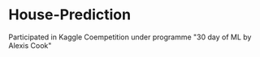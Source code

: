 # House-Prediction
Participated in Kaggle Coempetition under programme "30 day of ML by Alexis Cook"
